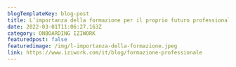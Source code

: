```yaml
---
blogTemplateKey: blog-post
title: L’importanza della formazione per il proprio futuro professionale
date: 2022-03-01T11:06:27.163Z
category: ONBOARDING IZIWORK
featuredpost: false
featuredimage: /img/l-importanza-della-formazione.jpeg
link: https://www.iziwork.com/it/blog/formazione-professionale
---
```

